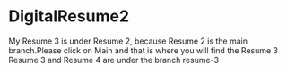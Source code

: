 # DigitalResume2

My Resume 3 is under Resume 2, because Resume 2 is the main branch.Please click on Main and that is where you will find the Resume 3
Resume 3 and Resume 4 are under the branch resume-3
